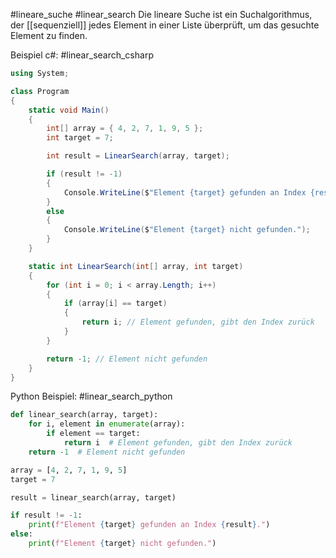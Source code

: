 #lineare_suche #linear_search
Die lineare Suche ist ein Suchalgorithmus, der [[sequenziell]] jedes Element in einer Liste überprüft, um das gesuchte Element zu finden.

Beispiel c#: #linear_search_csharp
```csharp
using System;

class Program
{
    static void Main()
    {
        int[] array = { 4, 2, 7, 1, 9, 5 };
        int target = 7;

        int result = LinearSearch(array, target);

        if (result != -1)
        {
            Console.WriteLine($"Element {target} gefunden an Index {result}.");
        }
        else
        {
            Console.WriteLine($"Element {target} nicht gefunden.");
        }
    }

    static int LinearSearch(int[] array, int target)
    {
        for (int i = 0; i < array.Length; i++)
        {
            if (array[i] == target)
            {
                return i; // Element gefunden, gibt den Index zurück
            }
        }

        return -1; // Element nicht gefunden
    }
}

```

Python Beispiel: #linear_search_python
```python
def linear_search(array, target):
    for i, element in enumerate(array):
        if element == target:
            return i  # Element gefunden, gibt den Index zurück
    return -1  # Element nicht gefunden

array = [4, 2, 7, 1, 9, 5]
target = 7

result = linear_search(array, target)

if result != -1:
    print(f"Element {target} gefunden an Index {result}.")
else:
    print(f"Element {target} nicht gefunden.")

```

